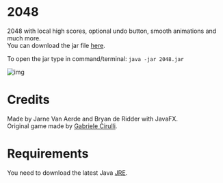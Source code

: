 # 2048
2048 with local high scores, optional undo button, smooth animations and much more.  
You can download the jar file [here](../../releases/download/v1/2048.jar).

To open the jar type in command/terminal:
```java -jar 2048.jar```

![img](https://github.com/Bryanx/2048/blob/master/src/be/kdg/thegame_2048/views/img/demo.gif)

# Credits
Made by Jarne Van Aerde and Bryan de Ridder with JavaFX.  
Original game made by [Gabriele Cirulli](https://github.com/gabrielecirulli/2048).

# Requirements
You need to download the latest Java [JRE](http://www.oracle.com/technetwork/java/javase/downloads/jre8-downloads-2133155.html).
